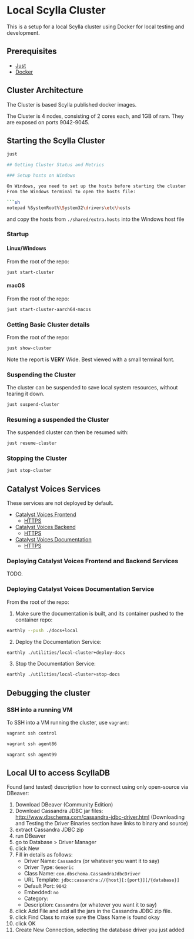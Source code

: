 # Local Scylla Cluster

This is a setup for a local Scylla cluster using Docker for local testing and development.

## Prerequisites

* [Just](https://github.com/casey/just)
* [Docker](https://www.docker.com/)

## Cluster Architecture

The Cluster is based Scylla published docker images.

The Cluster is 4 nodes, consisting of 2 cores each, and 1GB of ram.
They are exposed on ports 9042-9045.

## Starting the Scylla Cluster

```sh
just 

## Getting Cluster Status and Metrics

### Setup hosts on Windows

On Windows, you need to set up the hosts before starting the cluster  
From the Windows terminal to open the hosts file:  

```sh
notepad %SystemRoot%\System32\drivers\etc\hosts  
```  

and copy the hosts from `./shared/extra.hosts` into the Windows host file  

### Startup

#### Linux/Windows

From the root of the repo:

```sh
just start-cluster
```

#### macOS

From the root of the repo:

```sh
just start-cluster-aarch64-macos
```

### Getting Basic Cluster details

From the root of the repo:

```sh
just show-cluster
```

Note the report is **VERY** Wide.
Best viewed with a small terminal font.

### Suspending the Cluster

The cluster can be suspended to save local system resources, without tearing it down.

```sh
just suspend-cluster
```

### Resuming a suspended the Cluster

The suspended cluster can then be resumed with:

```sh
just resume-cluster
```

### Stopping the Cluster

```sh
just stop-cluster
```

## Catalyst Voices Services

These services are not deployed by default.

* [Catalyst Voices Frontend](http://voices.cluster.test/)
    * [HTTPS](https://voices.cluster.test/)
* [Catalyst Voices Backend](http://voices.cluster.test/api/)
    * [HTTPS](https://voices.cluster.test/api/)
* [Catalyst Voices Documentation](http://docs.voices.cluster.test/)
    * [HTTPS](https://docs.voices.cluster.test/)

### Deploying Catalyst Voices Frontend and Backend Services

TODO.

### Deploying Catalyst Voices Documentation Service

From the root of the repo:

 1. Make sure the documentation is built, and its container pushed to the container repo:

  ```sh
  earthly --push ./docs+local
  ```
<!-- markdownlint-disable-next-line ol-prefix -->
2. Deploy the Documentation Service:

  ```sh
  earthly ./utilities/local-cluster+deploy-docs
  ```

<!-- markdownlint-disable-next-line ol-prefix -->
3. Stop the Documentation Service:

  ```sh
  earthly ./utilities/local-cluster+stop-docs
  ```

## Debugging the cluster

### SSH into a running VM

To SSH into a VM running the cluster, use `vagrant`:

```sh
vagrant ssh control
```

```sh
vagrant ssh agent86
```

```sh
vagrant ssh agent99
```

## Local UI to access ScyllaDB

Found (and tested) description how to connect using only open-source via DBeaver:

1. Download DBeaver (Community Edition)
2. Download Cassandra JDBC jar files: <http://www.dbschema.com/cassandra-jdbc-driver.html>
   (Downloading and Testing the Driver Binaries section have links to binary and source)
3. extract Cassandra JDBC zip
4. run DBeaver
5. go to Database > Driver Manager
6. click New
7. Fill in details as follows:
   * Driver Name: `Cassandra` (or whatever you want it to say)
   * Driver Type: `Generic`
   * Class Name: `com.dbschema.CassandraJdbcDriver`
   * URL Template: `jdbc:cassandra://{host}[:{port}][/{database}]`
   * Default Port: `9042`
   * Embedded: `no`
   * Category:
   * Description: `Cassandra` (or whatever you want it to say)
8. click Add File and add all the jars in the Cassandra JDBC zip file.
9. click Find Class to make sure the Class Name is found okay
10. click OK
11. Create New Connection, selecting the database driver you just added
